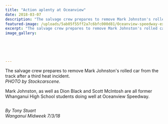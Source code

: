 ```yaml
---
title: "Action aplenty at Oceanview"
date: 2018-03-07
description: "The salvage crew prepares to remove Mark Johnston's rolled car from the track after a third heat incident..."
featured-image: /uploads/5ab05f55ff2a7c6bfc000d81/Oceanview-speedway-ex-mark-johnston-photomidweek-7-march.PNG
excerpt: "The salvage crew prepares to remove Mark Johnston's rolled car from the track after a third heat incident."
image_gallery:
    
    
    
    
    
---
```


<p>The salvage crew prepares to remove Mark Johnston's rolled car from the track after a third heat incident.<br /><em>PHOTO by Stockcarscene.</em></p>
<p>Mark Johnston, as well as Dion Black and Scott McIntosh are all former Whanganui High School students doing well at Oceanview Speedway.</p>
<p><img src=http://c1940652.r52.cf0.rackcdn.com/5ab06153ff2a7c6bfc000d83/Oceanview-speedway-midweek-7-march.jpg alt="" /></p>
<p><em>By Tony Stuart</em><br /><em>Wanganui Midweek 7/3/18</em></p>

